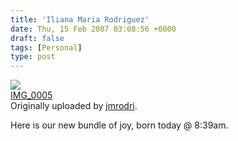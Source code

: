 ```yaml
---
title: 'Iliana Maria Rodriguez'
date: Thu, 15 Feb 2007 03:08:56 +0000
draft: false
tags: [Personal]
type: post
---
```


[![](http://farm1.static.flickr.com/178/390755508_85260fb0fe_m.jpg)](http://www.flickr.com/photos/jmrodri/390755508/ "photo sharing")  
[IMG\_0005](http://www.flickr.com/photos/jmrodri/390755508/)  
Originally uploaded by [jmrodri](http://www.flickr.com/people/jmrodri/).

Here is our new bundle of joy, born today @ 8:39am.